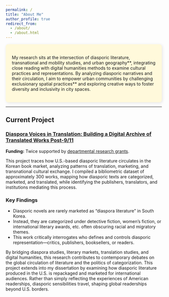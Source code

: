```yaml
---
permalink: /
title: "About Me"
author_profile: true
redirect_from: 
  - /about/
  - /about.html
---
```


<div style="background-color: #fff9db; padding: 20px; border-radius: 8px; box-shadow: 2px 2px 10px rgba(0, 0, 0, 0.1);">

My research sits at the intersection of diasporic literature, transnational and mobility studies, and urban geography**, integrating close reading with digital humanities methods to examine cultural practices and representations. By analyzing diasporic narratives and their circulation, I aim to empower urban communities by challenging exclusionary spatial practices** and exploring creative ways to foster diversity and inclusivity in city spaces.

</div>


---

## **Current Project**  
### [Diaspora Voices in Translation: Building a Digital Archive of Translated Works Post-9/11](https://next-test-one-henna.vercel.app/)  

**Funding:** Twice supported by [departmental research grants](https://www.cmu.edu/dietrich/english/dei/project-funds.html).  

This project traces how U.S.-based diasporic literature circulates in the Korean book market, analyzing patterns of translation, marketing, and transnational cultural exchange. I compiled a bibliometric dataset of approximately 300 works, mapping how diasporic texts are categorized, marketed, and translated, while identifying the publishers, translators, and institutions mediating this process.  

### **Key Findings**  
- Diasporic novels are rarely marketed as “diaspora literature” in South Korea.  
- Instead, they are categorized under detective fiction, women’s fiction, or international literary awards, etc. often obscuring racial and migratory themes.  
- This work critically interrogates who defines and controls diasporic representation—critics, publishers, booksellers, or readers.  

By bridging diaspora studies, literary markets, translation studies, and digital humanities, this research contributes to contemporary debates on the global circulation of literature and the politics of categorization. This project extends into my dissertation by examining how diasporic literature produced in the U.S. is repackaged and marketed for international audiences. Rather than simply reflecting the experiences of American readerships, diasporic sensibilities travel, shaping global readerships beyond U.S. borders.  
